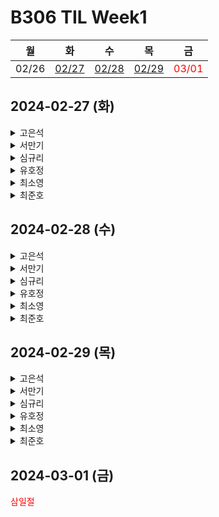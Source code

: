 # B306 TIL Week1

|월|화|수|목|금|
|:--:|:--:|:--:|:--:|:--:|
|02/26|[02/27](#2024-02-27-화)|[02/28](#2024-02-28-수)|[02/29](#2024-02-29-목)|<span style="color:red">03/01</span>|






## 2024-02-27 (화)
<details>
<summary>고은석</summary>


**한 일**

* 특화 프로젝트 주제 선정 회의
* k8s 관련 학습
* Git 관련 학습

**배운 것**
* k8s
  - 쿠버네티스의 장점
    + 컨테이너화된 어플리케이션 배포 : 컨테이너로 패키징된 어플리케이션을 여러 대의 컴퓨터 또는 클라우드 인프라에 쉽게 배포 가능
    + 자동 스케일링(auto scaling) : 어플리케이션의 부하에 따라 자동으로 서버를 늘리거나 줄일 수 있어 트래픽 증가에 대처가 용이
    + 고가용성(high availability) : 어플리케이션을 여러 서버에 복제하여 하나의 서버에 장애가 발생해도 시스템이 계속 동작 가능
    + 자동 복구(self-healing) : 어플리케이션에 문제 또는 장애가 발생하면 자동으로 복구하거나 롤백이 가능해 시스템 신뢰성 향상
    + 선언적 구성(declarative model) : YAML 또는 JSON 파일을 사용해 어플리케이션이 원하는 상태를 정의하고 그 상태를 유지함

* Git
  - Submodule
    + git 저장소 안에 다른 저장소가 들어가 있는 개념
    + 상위 저장소에서 서브 모듈을 SHA 값, 하나의 바이너리처럼 취급하기 때문에 병합에 있어 복잡
    + 저장소가 병합되는 것이 아닌 최신 커밋의 내용으로 교체된다. 직접 submodule을 업데이트한 뒤 병합 후 push해야 한다.
    + .gitmodules 파일을 통해 메인 프로젝트에서 sub 프로젝트를 관리.
  - Subtree
    + 여러 저장소를 통합하는 개념
    + submodule과는 달리 상위 저장소에 파일을 직접 추가하고 트래킹한다. subtree의 변경사항도 상위 저장소에 기록된다.
    + subtree의 원격 저장소와 subtree를 추가한 저장소의 소스가 달라도 *'subtree merge'* 를 활용하여 양쪽의 변경사항을 모두 반영할 수 있다.
    + subtree는 메인 프로젝트에서 서브 프로젝트를 바로 수정하고 push 할 수 있다는 장점이 존재, 물론 자유도가 높기 때문에 개발 시 주의가 필요!


**더 공부해야 할 내용**

* local에서 쿠버네티스(microk8s)를 통해 클러스터 구성 실습
* 좀 더 편한 devops를 위한, 특화 프로젝트에 어울리는 git repository 구조 생각해보기

</details>



<details>
<summary>서만기</summary>

**한 일**

* 특화프로젝트 주제선정을 위해 아이디어 제시
  - 보드게임 추천 서비스
  - 가계부 다이어리 서비스
  <br>
* TypeScript 강의 시청
  - [TypeScript 기본기](https://www.codeit.kr/topics/typescript-basic)

**배운 것**

* TIL 작성요령
  - TIL은 Today I Learnd의 줄임말.
  - TIL으로 성장 기록 또는 정보기록으로 쓰일 수 있음.
  - 글쓰기또는 사진, 영상, 녹음 등 여러가지로 쓸 수 있음.
  - 꾸준함이 담긴 포트폴리오가 될 수 있으니 노력하는 것이 좋다고 판단.
* 타입스크립트
  - 자바스크립트와 타입스크립트의 차이점
    - 자바스크립트는 컴파일언어(소스 코드를 기계어로 바꿔 놓고 실행하는 언어)가 아닌
      인터프리터 언어(소스 코드를 한 줄씩 읽어서 실행하는 언어)이다.
    - 자바스크립트는 동적 타이핑 언어이다.
        - 변수의 자료형을 자유롭게 바꿔서 사용 가능
        - 장점 - 개발자가 마음대로 편하게 변수를 쓸 수 있음
        - 단점 - 실수하기 쉽고, 실수를 발견하기 어려움
    - 타입스크립트는 정적 타이핑을 지원한다.
    - 타입스크립트는 실제로 배포하기 전에 타입 체크를 한다.
  - [strict mode](https://developer.mozilla.org/ko/docs/Web/JavaScript/Reference/Strict_mode)


**~~아직 잘 모르는 것~~**

**느낀 점**

* 빅데이터기반 추천 서비스라는 도메인으로 주제를 선정할 때의 주의점
  - 추천이라는 한정적인 생각으로만 아이디어를 생각하는 것 때문에 좋은 주제가 나오지 않을 수 있음.
  - 아이디어를 낼 때 무작정 뱉는 것 보다 구체적으로 생각하는 것이 좋을 것 같음.
  - 기존에 있던 프로젝트라도 조그만 옵션을 추가했을때 개발할 가치가 느껴진다면 의미있는 프로젝트가 될 수 있음.
  - 생각한 아이디어가 이미 만들어진 프로젝트라도 추가적으로 디벨롭한다고 생각하는 것이 좋을 것 같음.

</details>



<details>
<summary>심규리</summary>

**한 일**

* 특화 프로젝트 주제 선정 회의
  - IT/CS 관련 기사 추천 서비스
  - 개인 맞춤형 기사 추천
  - 마이페이지 스크랩 기사 모아보기 / 형광펜 기능
* 사회 초년생을 위한 중고차 추천 서비스
* 가구 추천 및 인테리어 추천 서비스
* **JPA 공부 시작하기**

**학습 내용**

* JPA란?
  - JPA는 자바 진영에서 ORM(Object-Relational Mapping) 기술 표준으로 사용되는 인터페이스의 모음을 말한다. 즉, 실제적으로 구현된 것이 아닌, 구현된 클래스와 매핑을 해주기 위해 사용되는 프레임워크이다.

* ORM이란?
  - ORM(Object-Relational Mapping)
  - 객체 지향 프로그래밍 언어를 사용하여 호환되지 않는 유형의 시스템 간에 데이터를 변환하는 프로그래밍 기술을 말한다. 쉽게 말해, ORM은 데이터베이스의 테이블을 프로그래밍 언어에서 사용하는 객체(또는 클래스)로 매핑(연결)하여, 개발자가 보다 객체 지향적인 방식으로 데이터베이스를 조작할 수 있게 도와주는 기술을 의미하는 것이다.
  - 예를 들어, DB에 “USER”테이블이 있다고 했을때, ORM을 사용하지 않는 전통적인 방식에서는 SQL 쿼리를 작성하여 데이터를 조회, 추가, 수정, 삭제해야한다. 그러나, ORM을 사용하면, “USER”테이블을 하나의 클래스로 매핑하고, 이 클래스의 객체를 생성, 조회, 수정 하는 방식으로 DB를 조작할 수 있다.  이렇게 하면 SQL 쿼리를 직접 작성하지 않아도 되기 때문에, 개발자는 비즈니스 로직에 더 집중할 수 있고, 코드의 가독성과 유지보수성이 향상된다.
  - ORM의 장점
    - **개발 효율성**: 데이터베이스 작업을 위한 코드 작성이 간소화되어 개발 시간이 단축됨
    - **유지보수성**: 데이터베이스 구조가 변경되어도 ORM을 사용하는 코드 부분만 수정하면 되므로 유지보수가 용이함
    - **객체 지향적 접근**: 데이터베이스를 객체로 다루기 때문에, 객체 지향 프로그래밍의 장점을 데이터 관리에도 적용할 수 있음
  - ORM의 단점
    - **성능 문제**: ORM을 사용하면 성능이 저하될 수도 있음 (ORM이 생성하는 SQL 쿼리가 최적화되지 않은 경우에 발생할 수 있음)
    - **복잡한 쿼리의 어려움**: 매우 복잡한 쿼리를 ORM으로 표현하려 할 때, 코드가 더 복잡해질 수 있음


**아직 모르는 것**

- ORM의 단점 중, 복잡한 쿼리를 표현하기 어렵다는 점이 있었는데, 이를 보완할 수 있는 방법은 어떤 것이 있을까

</details>



<details>

<summary>유호정</summary>

**한 일**

* 주제 선정 회의
* 팀미팅
* JPA 학습
    - SQL 중심적인 개발의 문제점 및 JPA
    - H2 데이터베이스
    - 데이터베이스 방언

**배운 것**  

* SQL 중심적인 개발의 문제점
    - SQL에 의존적인 개발
    - 패러다임의 불일치
    - 객체답게 모델링 할수록 매핑 작업만 늘어남
* JPA
    - Java Persistence API
    - 자바 진영의 ORM 기술 표준
    - ORM : Object-relational mapping(객체 관계 매핑)
    - SQL 중심적인 개발이 아닌 객체 중심으로 개발
    - 좋은 생산성 및 유지보수
    - 패러다임의 불일치 해결
    - 데이터 접근 추상화와 벤더 독립성
* H2 데이터베이스
    - 용량이 가벼움
    - 웹용 쿼리를 제공
    - MySQL, Oracle 데이터베이스 시뮬레이션
    - 시퀀스, AUTO INCREMENT 기능
* 데이터베이스 방언
    - JPA는 특정 데이터베이스에 종속 되지 않음
    - 각각의 데이터베이스가 제공하는 SQL 문법과 함수는 조금씩 다름 • 가변 문자 MySQL은 VARCHAR, Oracle은 VARCHAR2 • 문자열을 자르는 함수: SQL 표준은 SUBSTRING(), Oracle은 SUBSTR() • 페이징: MySQL은 LIMIT , Oracle은 ROWNUM
방언 : SQL 표준을 지키지 않는 특정 데이터베이스만의 고유한 기능
* Hibernate 데이터베이스 방언 종류
    - H2 : org.hibernate.dialect.H2Dialect
    - Oracle 10g : org.hibernate.dialect.Oracle10gDialect
    - MySQL : org.hibernate.dialect.MySQL5InnoDBDialect

**아직 잘 모르는 것**  

* 데이터베이스 접근정보 넣는 property에 name의 시작 부분이 javaX 와 hibernate 두가지로 나누어 지는데 이 둘의 차이점은 뭘까?

</details>



<details>
<summary>최소영</summary>

* 백준 1043번 - 거짓말 문제풀이

* 각 파티별로 참석하는 인원들의 번호를 ArrayList<>배열에 담았고, 거짓말을 할 수 없는 인원들의 번호를 queue를 이용해 담음. 큐에서 원소들을 하나씩 쳐내가며 큐가 빌 때가지를 반복  횟수로 만들기 위함.
* 처음에는 각 파티별 참여 인원을 2차원 배열에 담았으나, 확인 도중에 참여 인원중 누군가가 거짓말을 할 수 없는 그룹(큐에 담긴 인원들)에 속해있다는 것을 알게 될 경우 반복을 다시 돌리기 불편해진다는 문제 때문에 ArrayList를 사용함.
* ArrayList의 contains메서드를 사용해 먼저 해당 ArrayList 내에 거짓말을 할 수 없는 그룹에 속해있는지부터 파악한 뒤 만약 있다면 거짓말 가능 불가 횟수를 하나 증가, 해당 인원들을 큐에 추가해준다(큐에 없는 원소만을 추가해줌). 
* 원래는 해당 파티에서 거짓말을 할 수 있는지 없는지 여부를 확인할 boolean 1차원 배열을 이용하려고 했으나 그럴 필요가 없었다. 해당 파티에서 거짓말 할 수 없다고 판단될때마다의 횟수를 세어주고, 총 파티의 수에서 그 횟수를 뺀 만큼을 답으로 삼았다..




</details>



<details>
<summary>최준호</summary>

**한 일**

* 주제 선정 회의
* 역할 논의
* TypeScript 학습
    - TypeScript + react 프로젝트

**배운 것**

* TypeScript를 쓰는이유
    - 타입 안정성 및 강력한 타입 시스템: TypeScript는 정적 타입을 지원하여 개발자가 변수, 함수 및 객체 등을 명시적으로 타입을 지정할 수 있다. 이는 코드에서 발생할 수 있는 많은 오류를 런타임이 아닌 개발 단계에서 미리 찾을 수 있게 해준다.
    - 코드 가독성 향상: 명시적인 타입 선언은 코드의 가독성을 향상시키며, 코드를 이해하고 유지보수하기 쉽게 만든다. 특히 큰 규모의 프로젝트에서는 이러한 가독성이 매우 중요하다.
    - 강력한 개발 도구 지원: TypeScript는 강력한 개발 도구를 제공한다. 대표적으로 자동 완성, 리팩토링, 디버깅 등을 지원하여 개발 생산성을 향상시킨다.
    - 효율적인 협업: 정적 타입은 코드의 의도를 더 명확하게 전달하므로 팀 프로젝트에서 협업이 더 원활해진다. 개발자 간의 의사 소통이 강화되고, 코드 변경에 따른 부작용을 사전에 방지할 수 있다.
    - JavaScript와의 호환성: TypeScript는 JavaScript의 상위 집합으로, 기존의 JavaScript 코드를 그대로 사용하면서도 점진적으로 타입을 도입할 수 있다. 이는 기존 프로젝트에서의 적용이나 JavaScript 생태계와의 호환성을 강화해준다.
    - 풍부한 에코시스템: TypeScript는 Microsoft에서 지원하고 있으며, 많은 개발자 및 기업들이 사용하고 있다. 이로 인해 다양한 라이브러리, 프레임워크, 도구 등이 TypeScript를 기반으로 개발되어 있어 풍부한 에코시스템을 지원받을 수 있다.
    - 선진적인 ECMAScript 기능 사용: TypeScript는 ECMAScript 표준을 기반으로 하며, 최신 JavaScript 기능을 먼저 사용할 수 있는 장점이 있다. 이를 통해 개발자는 최신 언어 기능을 더 빠르게 채택할 수 있다.

**아직 잘 모르는 것**

* 리액트에서의 타입스크립트로 프로젝트를 진행하는법이 자바스크립트 만큼 매끄럽지않다.

</details>





## 2024-02-28 (수)

<details>
<summary>고은석</summary>

**한 일**

* 특화 프로젝트 주제 선정
* Git Repository 구조 설계


**배운 것**

* 리뷰 같은 데이터는 다른 주제에 관련된 리뷰 데이터를 가져와서 가공한 후 사용해도 괜찮다.
* 너무 추천이라는 방향에서 생각하지 말고 큰 줄기를 정한 후 추천 기능을 넣는 방향으로 생각해보자
* git submodule
  - submodule은 CBD (component-based development)에 적합한 모델이며, 메인 저장소는 다른 컴포넌트들에 의존적이다.
  - submodule은 실제 저장소의 파일들을 가지는 것이 아니라 링크로 연결된 것이다.
  - submodule은 저장소를 여러개의 저장소로 나눌때 사용한다. 만약 서브모듈에서 변경을 한다면 서브 모듈 안에서 커밋/푸쉬를 한 후에 메인 저장소에서 한번 더 커밋/푸쉬를 해야한다.
* git subtree
  - subtree는 SBD (system-based development)에 더욱 가까우며, 모든 저장소는 모든 저장소의 파일들을 포함하고 있어 각 부분을 수정 가능하다.
  - subtree는 실제 저장소를 복사한 것이다. subtree를 사용하면 다른 저장소를 하나의 저장소로 히스토리와 함께 통합할 수 있다. 통합하게 되면 저장소의 크기는 커지지만 코드와 히스토리를 재사용하기에는 더욱 좋다.


</details>




<details>
<summary>서만기</summary>

### 한 일
- 특화프로젝트 주제선정을 위해 아이디어 제시
  - 뮤지컬, 연극 등 공연 전시 추천 서비스
  - **기획의도** : 현재 뮤지컬, 연극, 뮤직페스티발 등 여러 공연들에 대한 추천은 아직 보지 못한 듯 하다.
  - 좋아하는 뮤지션이나 배우를 골라두면 그 사람의 **공연정보를 추천**(찾아보면 무조건 있을 듯)해주거나 그 사람의 역대 필모그래피(네이버필모그래피 크롤링) 등을 볼 수 있다
  - 공연마다 **장르, 가격대, 위치, 상세정보**를 함께 확인 할 수 있고.
  - 재미있었던 공연의 **평점**을 남기고 **내가 본 공연을 담아두고** 느낀점을 기록할 수 있다.
  - **나의 평점과 비슷한 사람이 본 다른작품**도 추천해주면 좋을 듯 하다.
  - 현재 인기있는 공연정보도 보여주면 좋을 듯 하다.
  - 부가기능으로 표를 살 수 있도록 링크로 옮겨주거나 **남은 자리를 보여줌.**

---

### 배운 것
- [Gold IV] 알파벳 - 1987
- 메모리: 13948 KB, 시간: 1336 ms
- 코드
  ```java
  import java.util.Scanner;
  
  public class Main {
  
  	static int N, M, ans = 0; // 행, 열, 정답
  	static int[][] arr;
  	static boolean[] visited = new boolean[26]; // 알파벳개수만큼 방문체크 배열
  	static int[] drow = { -1, 1, 0, 0 }; // 상하좌우 이동 
  	static int[] dcol = { 0, 0, -1, 1 }; 
  
  	public static void main(String[] args) {
  
  		Scanner sc = new Scanner(System.in);
  
  		N = sc.nextInt();
  		M = sc.nextInt();
  		arr = new int[N][M];
  
  		for (int i = 0; i < N; i++) {
  			String str = sc.next();
  			for (int j = 0; j < M; j++)
  				arr[i][j] = str.charAt(j) - 'A'; // 알파벳을 숫자로 변환하여 배열에 저장
  		}
  
  		alpabet(0, 0, 0); //무조건 0,0에서 시작해서 이렇게 적으면 됨.
  
  		if (N == 1 && M == 1) {
  			System.out.println(1);
  		} else {			
  			System.out.println(ans);
  		}
  		sc.close();
  	}
  
  	public static void alpabet(int i, int j, int count) {
  		if (visited[arr[i][j]]) { // 이미 방문한 알파벳을 만난 경우.
  			if (ans < count) ans = count; // 더 긴 길이이면 정답 갱신해줌.
  			return;
  		} else {
  			for (int d = 0; d < 4; d++) {
  				int x = i + drow[d];
  				int y = j + dcol[d];
  
  				if (x >= 0 && y >= 0 && x < N && y < M) { // 엘스문이라서 범위내에 있는 것만 확인하면 됨.
  					visited[arr[i][j]] = true; // 현재 알파벳 방문체크 
  					alpabet(x, y, count + 1); // 카운트한칸 늘리고 재귀탐.
  					visited[arr[i][j]] = false; // 백트래킹 
  				}
  			}
  		}
  	}
  }

---


</details>


<details>
<summary>심규리</summary>

**한 일**
* 아이디어 회의
  - 가계부 일기장
    1. 우리가 아는 일반적인 가계부 기능
    2. 소비 항목을 보면 그 날 뭘 했는지 알 수 있으니까 일기를 쓰기 쉽다.
    3. 꼭 당일에 일기를 쓰지 않아도 소비 내역을 확인해보면 그날의 기억을 떠올리기 쉬워져 며칠 후에도 생생한 일기 기록 가능
    4. 가계부를 달력으로 표시 - 밑의 사진처럼 매일매일의 기분? 특이한 느낀점을 아이콘으로 표현. 아이콘 밑에 그날의 소비, 소득 숫자로 기록해서 달력으로 표현하면 가계부 느낌이 나지 않을까?
    
    5. 개인 소비 패턴에 맞는 카드나 통장 적금? 아무거나 금융 관련 상품 추천
  - 단체 가계부
    1. 한 모임에 해당하는 인원들이 공동으로 작성하는 가계부
    2. 여행이나 간단 만남 예상 지출액 정해두고 해당액 넘어가면 알람 울리게
    3. 친구의 생일이 다가왔을 때, 다같이 선물 금액 마지노선 입력해두면 금액대에 맞는 선물 추천
* JPA 학습

**배운 것**
1. 데이터 표현 방식의 차이
    - **객체**: 객체 지향 프로그래밍에서 객체는 데이터(속성)와 그 데이터를 처리하는 방법(메소드)을 캡슐화합니다. 객체들은 서로 메시지를 주고받으며 상호작용하고, 복잡한 데이터 구조와 상속, 다형성 같은 개념을 사용하여 실제 세계의 엔티티를 모델링합니다.
    - **관계형 데이터베이스**: 관계형 데이터베이스는 데이터를 테이블로 조직화합니다. 각 테이블은 열(속성)과 행(데이터 레코드)으로 구성되며, 테이블 간의 관계는 외래 키를 통해 표현됩니다. 이러한 구조는 데이터의 정규화, 쿼리 최적화, ACID(Atomicity, Consistency, Isolation, Durability) 속성을 지원하는 등의 장점을 가지고 있습니다.
2. 상속과 다형성
    - **객체**: 객체 지향 프로그래밍은 클래스 간의 상속을 통해 코드 재사용성을 높이고, 다형성을 통해 서로 다른 클래스의 객체가 동일한 인터페이스를 공유할 수 있게 합니다.
    - **관계형 데이터베이스**: 관계형 데이터베이스는 상속이나 다형성을 직접적으로 지원하지 않습니다. 이러한 개념을 데이터베이스에 모델링하기 위해서는 추가적인 테이블 설계나 외래 키 관계를 복잡하게 구성해야 합니다.
3. 데이터 접근 방식의 차이
    - **객체**: 객체 지향 언어에서는 객체의 메소드를 통해 데이터에 접근하고 조작합니다. 이는 데이터와 행위를 하나로 묶는 캡슐화 원칙에 따른 것입니다.
    - **관계형 데이터베이스**: 데이터는 SQL(Structured Query Language) 쿼리를 통해 접근하고 조작합니다. SQL은 선언적 언어로, 데이터를 어떻게 처리할지가 아닌, 어떤 데이터를 가져오거나 조작할지를 기술합니다.


</details>


<details>
<summary>유호정</summary>

**한 일**

* 주제 선정 회의
* JPA 학습
  - JPA 설정하기
  - JPA 구동방식

**배운 것**

* JPA 설정하기
  - persistence.xml : JPA 설정 파일
  - /META-INF/persistence.xml 위치
  - persistence-unit name으로 이름 지정
  - javax.persistence로 시작: JPA 표준 속성
  - hibernate로 시작: 하이버네이트 전용 속성
* JPA 구동방식
  - persistene.xml에서 설정정보 조회
  - EntityManagerFactory 생성
    - 어플리케이션은 단 하나의 EntityManagerFactory를 가지는데, 어플리케이션이 실행하면 생성하고 종료하면 소멸
  - EntityManager 생성 후 요청
    - 실제 DB 사용을 담당하는 EntityManager는 하나의 Thread(Transaction)가 생성될 때마다 EntityManagerFactory가 생성
    - JPA의 모든 데이터 변경은 트랜잭션 안에서 실행


</details>


<details>
<summary>최소영</summary>

**한 일**

* 주제 선정 회의

**배운 것**  

**spring security filter chain**
  - spring security 에서는 인증/인가에 대한 처리를 여러개의 필터를 연쇄적으로 실행
  - WebSecurityConfigurerAdapter를 구현한 설정 파일의 내용을 기반으로 해당 필터를 생성
  - 이때 실제 필터를 생성하는 클래스가 httpSecurity, 각 필터들은 WebSecurity에 전달되어
  filterChainProxy를 생성자의 인자로 전달 -> 각 설정 클래스별 필터 목록을 갖고있는 형식이 됨
  - 사용자의 요청이 들어오면 DelegatingFilterProxy가 가장먼저 요청을 받고 FilterChainProxy에 요청 위임.
    DelegatingFilterProxy는 서블릿 필터로, 위임을 할 때 springSecurityFilterChain bean을 먼저 찾게 됨.
    그것이 "FilterChainProxy", 여기서 체인으로 연결된 필터들이 수행 -> 넘김 -> 수행 -> 넘김 식으로 처리됨
    이때 실행되는 메서드가 "doFilter"

  * SecurityContextPersistenceFilter :
  내부적으로 HttpSessionSecurityContextRepository 클래스를 가짐.
  SecurityContextRepository에서 loadContext 메서드로 인증을 시도한 사용자가 이전에 세션에 저장한 이력이 있는지 확인함!

  * LogoutFilter :
  인증 객체를 만들어서 Authentication 객체를 만들어 아이디 패스워드를 저장하고,
  AuthenticationManager에게 인증처리를 맡김.
  AuthenticationManager가 실질적인 인증을 검증 단계를 총괄하는 클래스인 AuthenticationProvider에게 인증 처리를 위임하고,
  AuthenticationProvider는 UserDetailsService와 같은 서비스를 사용해서 인증을 검증!
  인증에 성공한 결과를 담은 인증객체(Authentication)를 생성한 다음에 SecurityContext에 저장
  인증 후 후속처리는 SessionManagementFilter가 가진 Register SessionInfo, SessionFixation,Concurrentsession을
  인증을 시도하는 당시 동시에 진행

  다른 필터들도 공부하며 차차 정리할 예정 
  * ConcurrentSessionFilter

  * RememberMeAuthenticationFilter

  * RememberMeAuthenticationFilter

  * AnonymousAuthenticationFilter

  * SessionManagementFilter 

  * ExceptionTranslationFilter 
  
</details>




<details>
<summary>최준호</summary>



**한 일**

주제 선정 회의

팀 내에서 프로젝트 주제에 대한 회의를 진행하여 최종 주제를 선정했습니다.
역할 논의

팀원 각자의 역할을 논의하여 프로젝트 진행에 필요한 역할을 분배했습니다.
리액트와 스타일 컴포넌트 학습

리액트에서 스타일 컴포넌트를 활용하는 방법에 대한 학습을 진행했습니다.
각 컴포넌트에 대한 스타일을 스타일 컴포넌트로 정의하고 적용하는 방법을 실습하였습니다.

**배운 것**

리액트와 스타일 컴포넌트 활용
컴포넌트 단위 스타일링:

스타일 컴포넌트를 활용하여 각 리액트 컴포넌트의 스타일을 모듈화하고 캡슐화했습니다.
재사용성 향상:

스타일 컴포넌트를 사용함으로써 각각의 컴포넌트 스타일을 독립적으로 관리하고 재사용성을 높였습니다.
가독성과 유지보수성 향상:

스타일과 컴포넌트가 하나로 관리되어 코드의 가독성과 유지보수성을 향상시켰습니다.

**아직 잘 모르는 것**

리액트에서의 스타일 컴포넌트로 프로젝트를 진행하는 법이 자바스크립트만큼 매끄럽지 않음:
리액트와 스타일 컴포넌트를 함께 사용하며 프로젝트를 진행하는 부분에서 아직 익숙하지 않은 부분이 있어, 추가적인 학습과 경험을 통해 이 부분을 극복해 나갈 계획입니다.



</details>


## 2024-02-29 (목)

<details>
<summary>고은석</summary>

**한 일**

- 주제 선정 회의
- 추천 알고리즘 학습

**배운 것**
- 컨텐츠 기반 추천 시스템 (Contents-based Recommend System) : 사용자가 과거에 좋아했던 아이템을 파악하고 그 아이템과 비슷한 아이템을 추천한다.
- 협업 필터링 추천 시스템 (Collaborative Filtering Recommend System) : 유사한 성향 또는 취향(관심사)을 갖는 다른 사용자가 좋아한 아이템을 현재 사용자에게 추천
  - Memory-based : 사용자가 아이템을 좋아하거나 평가했는지 또는 특정 사용자가 항목을 좋아하거나 평가했는지 여부와 같은 사용자 행동을 관찰한다. 전처리 없이 raw-data에 적용, 구현하기 쉽고 추천 결과를 설명하기 쉽다는 장점이 있다.
    - User-based : 사용자와 유사한 사용자가 '구매/좋아요' 했다는 사실을 기반으로 사용자에게 추천
    - Item-based :  "이 항목을 좋아한 사용자가 ###도 좋아했습니다" . 사용자는 마음을 바꿀 수 있기 때문에  User-based(사용자 기반)보다 더 안정적이며 새로운 사용자가 사이트를 방문한 경우, User-based보다 더 나은 방식이다.

</details>

<details>
<summary>서만기</summary>

### 한 일
- 특화프로젝트 주제선정을 위해 아이디어 회의
- 그동안 나온 아이디어를 모아서 하나로 추리는 과정을 진행.
- 추천 알고리즘 공부
---

### 배운 것
- 추천 시스템의 종류

**Contents-based Recommender System (컨텐츠 기반 추천시스템)**

- **사용자가 과거에 좋아했던 아이템**을 파악하고 그 아이템**과 비슷한 아이템을 추천**한다.
- 예시) '부산행'에 5점 평점을 준 사용자 → '명량' 보다는 '반도'를 더 좋아할 것이다.
- ① 사용자가 과거에 접한 아이템이면서 만족한 아이템 ② 사용자가 좋아했던 아이템 중 일부 또는 전체와 비슷한 아이템 선정 ③ 선정된 아이템을 유저에게 추천
- Content-based Recommender System

- Input : 사용자의 Item들에 대한 등급Output : 사용자의 등급 매기는 행위에 맞는 classifier를 생성

**Collaborative Filtering Recommemder System (협업필터링 추천시스템)**

- **유사한 성향 또는 취향(관심사)을 갖는 다른 사용자가 좋아한 아이템**을 현재 사용자에게 추**천**
- 예시) '부산행'에 5점 평점을 준 2명의 사용자 → 사용자 A가 과거 좋아했던 '반도'를 유저 B에게 추천
- ① 사용자 A와 사용자 B 모두 같은 아이템에 대해 비슷한 또는 같은 평가를 했다. ② 이때, 사용자 A는 다른 아이템에도 비슷한 호감을 나타냈다. ③ 따라서, 사용자 A, B의 성향을 비슷할 것이므로, 다른 아이템을 사용자 B에게 추천한다.
- Implicit Feeback이 적절
- Input : 아이템들에 대한 사용자들의 등급Output : 사용자와 비슷한 다른 사용자들을 판별, 그들의 아이템 등급
- Steps :① 사용자-아이템 평가 매트릭스 만들기 ② 사용자-사용자 유사성 메트릭스, 코사인 유사도 계산 ③ 유사한 사용자 탐색 ④ 후보자 생성(유사한 사용자가 접한 아이템들의 ranking을 살핌)⑤ 후보자 점수화(유사한 사용자가 가장 좋아하는 아이템부터 덜 좋아하는 책까지 순위 매김) ⑥ 후보 필터링 (이미 사용자가 접한 아이템은 제거)


</details>


<details>
<summary>심규리</summary>

**한 일**

- 주제 선정 회의
    - 제안내용 : 농산물 레시피 추천
    - 주요기능
        - 농산물 데일리 가격 정보 제공
        - 매일 저렴한 농산물을 활용한 데일리 레시피 추천
        - 농산물 검색 기능 -> 엘라스틱서치 활용(농산물 검색 시 해당 농산물로 만들 수 있는 레시피 추천)
        - 내가 이미 가지고 있는 농산물로 어떤 음식을 만들 수 있는지 레시피 추천
    - 장바구니 속 식재료 가격 예측 및 장보기 계획 기능 추가

- JPA 학습
    - JPA의 CRUD

**배운 것**

- CRUD
    - 저장 : jpa.persist(member)
    - 조회 : Member member = jpa.fine(memberId)
    - 수정 : member.setName(”변경할 이름”)
    - 삭제 : jpa.remove(member)
- JPA를 사용했을 때 장점
    - JPA와 패러다임의 불일치 모두 해결
      - - JPA와 상속
      - JPA와 연관 관계
      - JPA와 객체 그래프 탐색
      - JPA와 비교하기
    - JPA의 성능 최적화 기능(memberId)
      - 1차 캐시와 동일성 보장(같은 트랜잭션 안에서는 같은 엔티티를 반환함 - 약간의 조회 성능 향상)
      - 트랜잭션을 지원하는 쓰기 지연(트랜잭션을 커밋할 때까지 INSERT SQL을 모음, 한번에 전송)
      - 지연 로딩과 즉시 로딩  
        -  지연 로딩 : 객체가 실제 사용될 떄 로딩
        -  지연 로딩 : 객체가 실제 사용될 떄 로딩

**앞으로 공부할 것**
- 추천 알고리즘의 종류
  (추천 시스템의 구조와 종류, 동작 방식에 대해 공부할 예정)

</details>

<details>
<summary>유호정</summary>

**한 일**

- 주제 선정 회의
    - 제안내용 : 문학작품 (시, 소설, 수필 등) 추천
    - 주요기능
        - 가입할때 관심사 등록 해당 관심사와 비슷한 책과 문학작품(시, 소설, 수필 등) 추천
        - 해당 책 있는 근처 도서관이나 온라인 도서관, 온/오프라인 서점 등의 정보 제공
        - 해당 작품이 마음에 들었으면 좋아요,별점 등을 통해 마이페이지에 저장 → 해당 데이터를 바탕으로 조금더 세밀하게 추쳔할 수 있으면 좋을것 같다
        - 작품에 대한 감상평이나 이런거 나눠볼 수 있도록 리뷰작성도 넣기
    
    - 차별점을 위한 추가기능(다 구현하진 않아도 하나쯤 있으면 좋을 기능들)
        - 읽은 작품의 다음편을 써보거나 함께 다음 내용에 대한 이야기 나누어보기
        - 함께 작품 분석해보기
        - 읽은 작품의 일러스트 그려보기(내가 머리속으로 상상한 문학작품의 모습 표현)
- JPA 학습
    - JPQL

**배운 것**

- JPQL
    - 가장 단순한 조회 방법
    - EntityManager.find()
    - 객체 그래프 탐색(a.getB().getC())
    - JPA는 SQL을 추상화한 JPQL이라는 객체 지향 쿼리 언어 제공
    - SQL과 문법 유사, SELECT, FROM, WHERE, GROUP BY, HAVING, JOIN 지원
    - **JPQL은 엔티티 객체를 대상으로 쿼리**
    - **SQL은 데이터베이스 테이블을 대상으로 쿼리**
    - 테이블이 아닌 객체를 대상으로 검색하는 객체 지향 쿼리
    - SQL을 추상화해서 특정 데이터베이스 SQL에 의존하지 않음
    - JPQL을 한마디로 정의하면 객체 지향 SQL

</details>


<details>
<summary>최소영</summary>

**배운 것**

- Observer Pattern??
    - 옵저버 패턴(observer pattern)은 객체의 상태 변화를 관찰하는 관찰자들, 즉 옵저버들의 목록을 객체에 등록하여 상태 변화가 있을 때마다 메서드 등을 통해 객체가 직접 목록의 각 옵저버에게 통지하도록 하는 디자인 패턴이다. 주로 분산 이벤트 핸들링 시스템을 구현하는 데 사용됨. 발행/구독 모델로 알려져 있기도 하다.
    - 어떤 객체의 상태가 변할 때 그와 연관된 객체 들에게 알림을 보내는 디자인 패턴
    - 객체의 상태가 변화될 때 연관된 객체 들에게 알림을 보낼 수 있게 된다.
    - 사용 이점
      - 객체간의 결합도를 낮출 수 있고 시스템의 확장성과 유연성을 높일 수 있음
    - 어떻게 이용될까?
      - Event-driven System
      - MSA 아키텍처에서 서비스 간 결합도를 낮추기 위해서 사용가능한듯
      - 시스템 내부 비동기 처리
      - 리소스 상태 관리

</details>

<details>
<summary>최준호</summary>

**한 일**

- 주제 선정 회의
    - 제안내용 : 칵테일 추천 시스템
    - 주요기능
        - 가입할때 관심사 등록 해당 관심사와 비슷한 칵테일 추천
        - 그날의 기분, 날씨, 온도에 따라 칵테일 추천
    
    - 차별점을 위한 추가기능
        - 유성구 주변의 칵테일집 분석 및 제안
- TypeScript 학습
    - TypeScript

**배운 것**

- TypeScript
    - 기존에 있는 코드에 타입을 집어넣고 실행해보았다.

</details>


## 2024-03-01 (금)
<span style="color:red">삼일절</span>